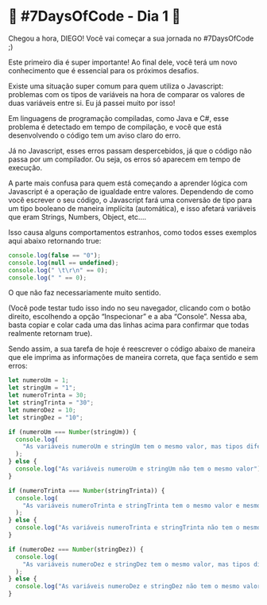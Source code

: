 # 🚀 #7DaysOfCode - Dia 1 🚀

Chegou a hora, DIEGO! Você vai começar a sua jornada no #7DaysOfCode ;)

Este primeiro dia é super importante! Ao final dele, você terá um novo conhecimento que é essencial para os próximos desafios.

Existe uma situação super comum para quem utiliza o Javascript: problemas com os tipos de variáveis na hora de comparar os valores de duas variáveis entre si. Eu já passei muito por isso!

Em linguagens de programação compiladas, como Java e C#, esse problema é detectado em tempo de compilação, e você que está desenvolvendo o código tem um aviso claro do erro.

Já no Javascript, esses erros passam despercebidos, já que o código não passa por um compilador. Ou seja, os erros só aparecem em tempo de execução.

A parte mais confusa para quem está começando a aprender lógica com Javascript é a operação de igualdade entre valores. Dependendo de como você escrever o seu código, o Javascript fará uma conversão de tipo para um tipo booleano de maneira implícita (automática), e isso afetará variáveis que eram Strings, Numbers, Object, etc….

Isso causa alguns comportamentos estranhos, como todos esses exemplos aqui abaixo retornando true:

```javascript
console.log(false == "0");
console.log(null == undefined);
console.log(" \t\r\n" == 0);
console.log(" " == 0);
```

O que não faz necessariamente muito sentido.

(Você pode testar tudo isso indo no seu navegador, clicando com o botão direito, escolhendo a opção “Inspecionar” e a aba “Console”. Nessa aba, basta copiar e colar cada uma das linhas acima para confirmar que todas realmente retornam true).

Sendo assim, a sua tarefa de hoje é reescrever o código abaixo de maneira que ele imprima as informações de maneira correta, que faça sentido e sem erros:

```javascript
let numeroUm = 1;
let stringUm = "1";
let numeroTrinta = 30;
let stringTrinta = "30";
let numeroDez = 10;
let stringDez = "10";

if (numeroUm === Number(stringUm)) {
  console.log(
    "As variáveis numeroUm e stringUm tem o mesmo valor, mas tipos diferentes"
  );
} else {
  console.log("As variáveis numeroUm e stringUm não tem o mesmo valor");
}

if (numeroTrinta === Number(stringTrinta)) {
  console.log(
    "As variáveis numeroTrinta e stringTrinta tem o mesmo valor e mesmo tipo"
  );
} else {
  console.log("As variáveis numeroTrinta e stringTrinta não tem o mesmo tipo");
}

if (numeroDez === Number(stringDez)) {
  console.log(
    "As variáveis numeroDez e stringDez tem o mesmo valor, mas tipos diferentes"
  );
} else {
  console.log("As variáveis numeroDez e stringDez não tem o mesmo valor");
}
```
